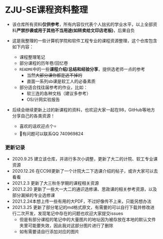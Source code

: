 # ZJU-SE课程资料整理

- 该仓库所有资料**仅供参考**，所有内容仅代表个人拙劣的学业水平，以上全部资料**严禁抄袭或用于其他不当用途(如转卖给文印店老板)**，后果自负

- 这是我整理的一些计算机学院和软件工程专业的课程资源整理，这个仓库包含如下内容：
  - 课程整理笔记
  - 部分课程的历年卷/回忆卷
  - `README`中的一些**课程介绍/总结和经验分享**，提供选老师一点的参考
    - 当然~~大部分课你都是逃不掉的~~ 
    - 直面一系列sb课是软工人的必备素质
  - 部分适合找往届参考的作业，比如：
    - 软三连的各种文档（建议多参考）
    - OS/计网实验报告
- 后续会继续更新上过的新课程的资料，也欢迎大家一起在98，GitHub等地方分享自己的各类资源！
  - 喜欢的话欢迎点个⭐ 
  - 🤭有问题可以联系QQ 740969824

### 更新记录

- 2020.9.25 建立该仓库，并进行多次小调整，更新了大二的计院、软工专业课资源
- 2020.12.26 在CC98更新了一个计院大二下选课介绍的帖子，或许大家可以去看看
- 2021.2.3 更新了大三秋冬学期的课程相关资源
- 2021.2.20 更新了一些大一大二的通识选修课、思政课的相关参考资源，以及部分漏掉的专业选修课
- 2021.2.24本想上传一些有用的大PDF，不过好像传不上来，只能另想办法
- 2021.3.25 更新了部分笔记的md格式原文，有需要的可以自行下载并修改进行二次开发，发现笔记中存在的问题也欢迎大家提交issues
  - 但是有部分课程的笔记中的大量图片的地址因为被存放在本地的默认文件夹里可能要失效，因此我对这部分图片进行了删除
  - 如有需要请自行添加对应的图片